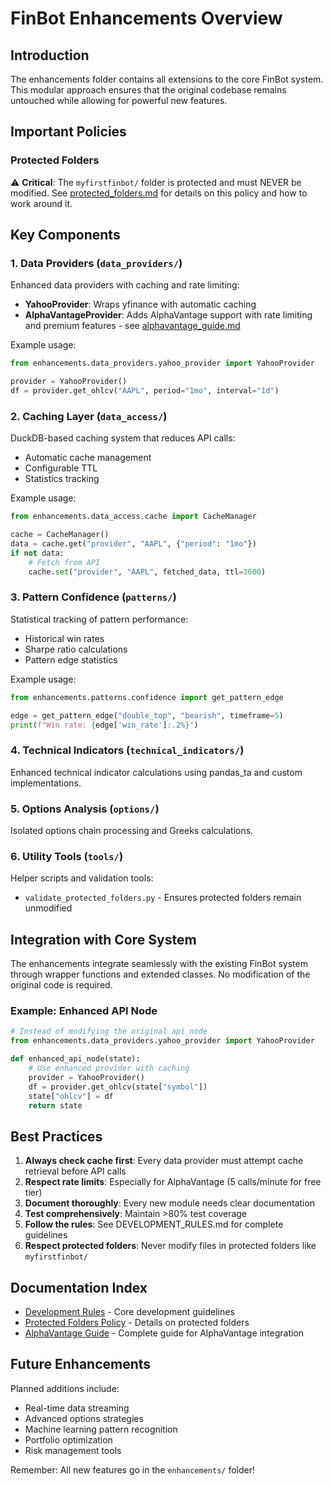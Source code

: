 # FinBot Enhancements Overview

## Introduction

The enhancements folder contains all extensions to the core FinBot system. This modular approach ensures that the original codebase remains untouched while allowing for powerful new features.

## Important Policies

### Protected Folders
⚠️ **Critical**: The `myfirstfinbot/` folder is protected and must NEVER be modified. See [protected_folders.md](protected_folders.md) for details on this policy and how to work around it.

## Key Components

### 1. Data Providers (`data_providers/`)

Enhanced data providers with caching and rate limiting:

- **YahooProvider**: Wraps yfinance with automatic caching
- **AlphaVantageProvider**: Adds AlphaVantage support with rate limiting and premium features - see [alphavantage_guide.md](alphavantage_guide.md)

Example usage:
```python
from enhancements.data_providers.yahoo_provider import YahooProvider

provider = YahooProvider()
df = provider.get_ohlcv("AAPL", period="1mo", interval="1d")
```

### 2. Caching Layer (`data_access/`)

DuckDB-based caching system that reduces API calls:

- Automatic cache management
- Configurable TTL
- Statistics tracking

Example usage:
```python
from enhancements.data_access.cache import CacheManager

cache = CacheManager()
data = cache.get("provider", "AAPL", {"period": "1mo"})
if not data:
    # Fetch from API
    cache.set("provider", "AAPL", fetched_data, ttl=3600)
```

### 3. Pattern Confidence (`patterns/`)

Statistical tracking of pattern performance:

- Historical win rates
- Sharpe ratio calculations
- Pattern edge statistics

Example usage:
```python
from enhancements.patterns.confidence import get_pattern_edge

edge = get_pattern_edge("double_top", "bearish", timeframe=5)
print(f"Win rate: {edge['win_rate']:.2%}")
```

### 4. Technical Indicators (`technical_indicators/`)

Enhanced technical indicator calculations using pandas_ta and custom implementations.

### 5. Options Analysis (`options/`)

Isolated options chain processing and Greeks calculations.

### 6. Utility Tools (`tools/`)

Helper scripts and validation tools:
- `validate_protected_folders.py` - Ensures protected folders remain unmodified

## Integration with Core System

The enhancements integrate seamlessly with the existing FinBot system through wrapper functions and extended classes. No modification of the original code is required.

### Example: Enhanced API Node

```python
# Instead of modifying the original api_node
from enhancements.data_providers.yahoo_provider import YahooProvider

def enhanced_api_node(state):
    # Use enhanced provider with caching
    provider = YahooProvider()
    df = provider.get_ohlcv(state["symbol"])
    state["ohlcv"] = df
    return state
```

## Best Practices

1. **Always check cache first**: Every data provider must attempt cache retrieval before API calls
2. **Respect rate limits**: Especially for AlphaVantage (5 calls/minute for free tier)
3. **Document thoroughly**: Every new module needs clear documentation
4. **Test comprehensively**: Maintain >80% test coverage
5. **Follow the rules**: See DEVELOPMENT_RULES.md for complete guidelines
6. **Respect protected folders**: Never modify files in protected folders like `myfirstfinbot/`

## Documentation Index

- [Development Rules](../../DEVELOPMENT_RULES.md) - Core development guidelines
- [Protected Folders Policy](protected_folders.md) - Details on protected folders
- [AlphaVantage Guide](alphavantage_guide.md) - Complete guide for AlphaVantage integration

## Future Enhancements

Planned additions include:
- Real-time data streaming
- Advanced options strategies
- Machine learning pattern recognition
- Portfolio optimization
- Risk management tools

Remember: All new features go in the `enhancements/` folder! 